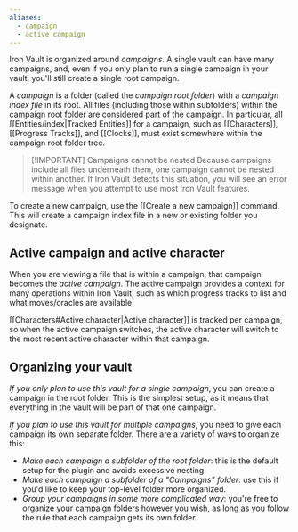 ```yaml
---
aliases:
  - campaign
  - active campaign
---
```

Iron Vault is organized around *campaigns*. A single vault can have many campaigns, and, even if you only plan to run a single campaign in your vault, you'll still create a single root campaign.

A _campaign_ is a folder (called the *campaign root folder*) with a _campaign index file_ in its root. All files (including those within subfolders) within the campaign root folder are considered part of the campaign. In particular, all [[Entities/index|Tracked Entities]] for a campaign, such as [[Characters]], [[Progress Tracks]], and [[Clocks]], must exist somewhere within the campaign root folder tree.

> [!IMPORTANT] Campaigns cannot be nested
> Because campaigns include all files underneath them, one campaign cannot be nested within another. If Iron Vault detects this situation, you will see an error message when you attempt to use most Iron Vault features.

To create a new campaign, use the [[Create a new campaign]] command. This will create a campaign index file in a new or existing folder you designate.
## Active campaign and active character

When you are viewing a file that is within a campaign, that campaign becomes the *active campaign*. The active campaign provides a context for many operations within Iron Vault, such as which progress tracks to list and what moves/oracles are available.

[[Characters#Active character|Active character]] is tracked per campaign, so when the active campaign switches, the active character will switch to the most recent active character within that campaign.

## Organizing your vault

 _If you only plan to use this vault for a single campaign_, you can create a campaign in the root folder. This is the simplest setup, as it means that everything in the vault will be part of that one campaign.

*If you plan to use this vault for multiple campaigns*, you need to give each campaign its own separate folder. There are a variety of ways to organize this:
* *Make each campaign a subfolder of the root folder*: this is the default setup for the plugin and avoids excessive nesting.
* *Make each campaign a subfolder of a "Campaigns" folder*: use this if you'd like to keep your top-level folder more organized.
* *Group your campaigns in some more complicated way*: you're free to organize your campaign folders however you wish, as long as you follow the rule that each campaign gets its own folder.